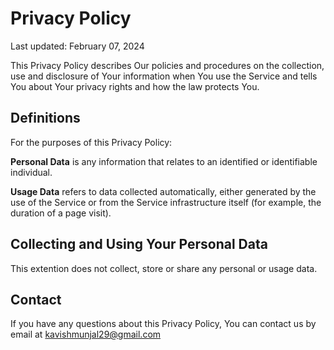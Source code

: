 # Privacy Policy

Last updated: February 07, 2024

This Privacy Policy describes Our policies and procedures on the collection, use and disclosure of Your information when You use the Service and tells You about Your privacy rights and how the law protects You.

## Definitions
For the purposes of this Privacy Policy:

**Personal Data** is any information that relates to an identified or identifiable individual.

**Usage Data** refers to data collected automatically, either generated by the use of the Service or from the Service infrastructure itself (for example, the duration of a page visit).

## Collecting and Using Your Personal Data

This extention does not collect, store or share any personal or usage data.

## Contact

If you have any questions about this Privacy Policy, You can contact us by email at kavishmunjal29@gmail.com
